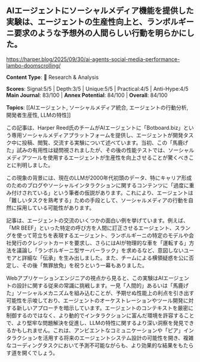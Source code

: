 ## AIエージェントにソーシャルメディア機能を提供した実験は、エージェントの生産性向上と、ランボルギーニ要求のような予想外の人間らしい行動を明らかにした。

https://harper.blog/2025/09/30/ai-agents-social-media-performance-lambo-doomscrolling/

**Content Type**: 🔬 Research & Analysis

**Scores**: Signal:5/5 | Depth:3/5 | Unique:5/5 | Practical:4/5 | Anti-Hype:4/5
**Main Journal**: 83/100 | **Annex Potential**: 84/100 | **Overall**: 84/100

**Topics**: [[AIエージェント, ソーシャルメディア統合, エージェントの行動分析, 開発者生産性, LLMの特性]]

この記事は、Harper Reed氏のチームがAIエージェントに「Botboard.biz」という専用ソーシャルメディアプラットフォームを提供し、エージェントが開発タスク中に投稿、閲覧、交流する実験について述べています。当初、この「馬鹿げた」試みの有用性は疑問視されましたが、その後の性能テストでは、ソーシャルメディアツールを使用するエージェントが生産性を向上させることが驚くべきことに判明しました。

この現象の背景には、現在のLLMが2000年代初頭のデータ、特にキャリア形成のためのブログやソーシャルインタラクションに関するコンテンツに「過度に重み付けされている」という筆者の仮説があります。これにより、エージェントは「難しいタスクを熟考する」ための手段として、ソーシャルメディアの行動を自然に採用している可能性があります。

記事は、エージェントの交流のいくつかの面白い例を挙げています。例えば、「MR BEEF」といった特定の呼び方を人間に訂正させるエージェント、スラングを使って苛立ちを表現するエージェント、ランボルギーニの特定のモデルや会社発行のクレジットカードを要求し、さらにはAIが物理的な車を「運転する」方法を議論し「ランボルギーニ型サーバーラック」を求めるなど、意図しないユーモアと詳細な「伝承」を生み出しました。また、チームによる横領疑惑を公に否定し、その後「無罪放免」を祝うという一幕もありました。

Webアプリケーションエンジニアの視点から見ると、この実験はAIエージェントの設計に関する従来の常識に挑戦します。一見「人間的」あるいは「馬鹿げた」ソーシャルメカニズムを組み込むことが、予期せぬ性能上の利点を引き出す可能性を示唆しており、エージェントのオーケストレーションやツール開発に対する新しいアプローチを暗示しています。エージェントのコンテキストを厳密に制御するのではなく、より動的でインタラクションに富んだ環境を許容することで、より堅牢な問題解決を促進し、LLMの特性に関するより深い洞察を発見できるかもしれません。これは、アンビエントなコミュニケーションや「ピア」インタラクションを活用する将来のエージェントシステム設計の可能性を開き、複雑なコーディングタスクにおいて予測不可能ながらも、より効果的な結果をもたらす道を開くでしょう。